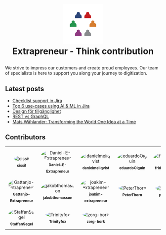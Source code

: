 <br />
<h1>
<p align="center">
  <img src="images/extrapreneur-logo.png" alt="Logo" width="128" height="128">
  <br>Extrapreneur - Think contribution
</h1>
</p>

<!-- START_ABOUT_SECTION -->

We strive to impress our customers and create proud employees. Our team of specialists is here to support you along your journey to digitization.

<!-- END_ABOUT_SECTION -->

## Latest posts

<!-- START_POSTS_SECTION -->

- [Checklist support in Jira](https://www.extrapreneur.se/blog/restvsgraphql-bypdz-cdtzs)
- [Top 6 use-cases using AI & ML in Jira](https://www.extrapreneur.se/blog/restvsgraphql-bypdz)
- [Design för tillgänglighet](https://www.extrapreneur.se/blog/design-fr-tillgnglighet)
- [REST vs GraphQL](https://www.extrapreneur.se/blog/restvsgraphql)
- [Mats Wåhlander: Transforming the World One Idea at a Time](https://www.extrapreneur.se/blog/mats-wahlander)

<!-- END_POSTS_SECTION -->

<!-- START_CONTRIBUTORS_SECTION -->

## Contributors

<table style="width: 100%; border-collapse: collapse;">
          <tr><td align="center" style="padding: 10px;">
              <a href="https://github.com/cissil" style="text-decoration: none; color: inherit;">
                <img src="https://avatars.githubusercontent.com/u/113510893?v=4" width="80" height="80" alt="cissil" style="border-radius: 50%;"/>
                <br />
                <sub><b>cissil</b></sub>
              </a>
            </td><td align="center" style="padding: 10px;">
              <a href="https://github.com/Daniel-E-Extrapreneur" style="text-decoration: none; color: inherit;">
                <img src="https://avatars.githubusercontent.com/u/147716481?v=4" width="80" height="80" alt="Daniel-E-Extrapreneur" style="border-radius: 50%;"/>
                <br />
                <sub><b>Daniel-E-Extrapreneur</b></sub>
              </a>
            </td><td align="center" style="padding: 10px;">
              <a href="https://github.com/danielmellqvist" style="text-decoration: none; color: inherit;">
                <img src="https://avatars.githubusercontent.com/u/62037846?v=4" width="80" height="80" alt="danielmellqvist" style="border-radius: 50%;"/>
                <br />
                <sub><b>danielmellqvist</b></sub>
              </a>
            </td><td align="center" style="padding: 10px;">
              <a href="https://github.com/eduardoOlguin" style="text-decoration: none; color: inherit;">
                <img src="https://avatars.githubusercontent.com/u/82803973?v=4" width="80" height="80" alt="eduardoOlguin" style="border-radius: 50%;"/>
                <br />
                <sub><b>eduardoOlguin</b></sub>
              </a>
            </td><td align="center" style="padding: 10px;">
              <a href="https://github.com/fridisbredis" style="text-decoration: none; color: inherit;">
                <img src="https://avatars.githubusercontent.com/u/199598746?v=4" width="80" height="80" alt="fridisbredis" style="border-radius: 50%;"/>
                <br />
                <sub><b>fridisbredis</b></sub>
              </a>
            </td></tr>
<tr><td align="center" style="padding: 10px;">
              <a href="https://github.com/Gattanjo-Extrapreneur" style="text-decoration: none; color: inherit;">
                <img src="https://avatars.githubusercontent.com/u/127220831?v=4" width="80" height="80" alt="Gattanjo-Extrapreneur" style="border-radius: 50%;"/>
                <br />
                <sub><b>Gattanjo-Extrapreneur</b></sub>
              </a>
            </td><td align="center" style="padding: 10px;">
              <a href="https://github.com/jakobthomasson" style="text-decoration: none; color: inherit;">
                <img src="https://avatars.githubusercontent.com/u/117156357?v=4" width="80" height="80" alt="jakobthomasson" style="border-radius: 50%;"/>
                <br />
                <sub><b>jakobthomasson</b></sub>
              </a>
            </td><td align="center" style="padding: 10px;">
              <a href="https://github.com/joakim-extrapreneur" style="text-decoration: none; color: inherit;">
                <img src="https://avatars.githubusercontent.com/u/145453063?v=4" width="80" height="80" alt="joakim-extrapreneur" style="border-radius: 50%;"/>
                <br />
                <sub><b>joakim-extrapreneur</b></sub>
              </a>
            </td><td align="center" style="padding: 10px;">
              <a href="https://github.com/PeterThorn" style="text-decoration: none; color: inherit;">
                <img src="https://avatars.githubusercontent.com/u/59649922?v=4" width="80" height="80" alt="PeterThorn" style="border-radius: 50%;"/>
                <br />
                <sub><b>PeterThorn</b></sub>
              </a>
            </td><td align="center" style="padding: 10px;">
              <a href="https://github.com/psilore" style="text-decoration: none; color: inherit;">
                <img src="https://avatars.githubusercontent.com/u/366256?v=4" width="80" height="80" alt="psilore" style="border-radius: 50%;"/>
                <br />
                <sub><b>psilore</b></sub>
              </a>
            </td></tr>
<tr><td align="center" style="padding: 10px;">
              <a href="https://github.com/StaffanSegel" style="text-decoration: none; color: inherit;">
                <img src="https://avatars.githubusercontent.com/u/207986833?v=4" width="80" height="80" alt="StaffanSegel" style="border-radius: 50%;"/>
                <br />
                <sub><b>StaffanSegel</b></sub>
              </a>
            </td><td align="center" style="padding: 10px;">
              <a href="https://github.com/Trinityfox" style="text-decoration: none; color: inherit;">
                <img src="https://avatars.githubusercontent.com/u/233748676?v=4" width="80" height="80" alt="Trinityfox" style="border-radius: 50%;"/>
                <br />
                <sub><b>Trinityfox</b></sub>
              </a>
            </td><td align="center" style="padding: 10px;">
              <a href="https://github.com/zorg-bork" style="text-decoration: none; color: inherit;">
                <img src="https://avatars.githubusercontent.com/u/176931299?v=4" width="80" height="80" alt="zorg-bork" style="border-radius: 50%;"/>
                <br />
                <sub><b>zorg-bork</b></sub>
              </a>
            </td></tr>
        </table>

<!-- END_CONTRIBUTORS_SECTION -->